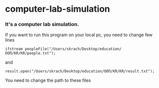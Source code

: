 # computer-lab-simulation

<h3>It's a computer lab simulation.</h3>

<p>If you want to run this program on your local pc, you need to change few lines</p>
<code>ifstream peopleFile("/Users/skrach/Desktop/education/ООП/KR/KR/people.txt");</code>
<br>
<p>and</p>
<code>result.open("/Users/skrach/Desktop/education/ООП/KR/KR/result.txt");</code>
<p>You need to change the path to these files</p>
